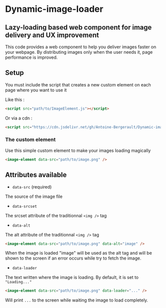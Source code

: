 # Dynamic-image-loader
 
## Lazy-loading based web component for image delivery and UX improvement

This code provides a web component to help you deliver images faster on your webpage. By distributing images only when the user needs it, page performance is improved.

## Setup

You must include the script that creates a new custom element on each page where you want to use it

Like this :
```html
<script src="path/to/ImageElement.js"></script>
```

Or via a cdn :
```html
<script src="https://cdn.jsdelivr.net/gh/Antoine-Bergerault/Dynamic-image-loader/ImageElement.js"></script>
```


### The custom element

Use this simple custom element to make your images loading magically

```html
<image-element data-src="path/to/image.png" />
```

## Attributes available

- `data-src` (required)

The source of the image file

- `data-srcset`

The srcset attribute of the traditionnal `<img />` tag

- `data-alt`

The alt attribute of the traditionnal `<img />` tag


```html
<image-element data-src="path/to/image.png" data-alt="image" />
```
When the image is loaded "image" will be used as the alt tag and will be shown to the screen if an error occurs while try to fetch the image.


- `data-loader`

The text written where the image is loading.
By default, it is set to `"Loading..."`


```html
<image-element data-src="path/to/image.png" data-loader="..." />
```

Will print `...` to the screen while waiting the image to load completely.
